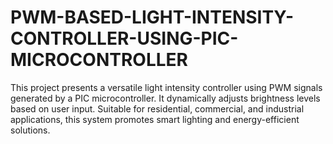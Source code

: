 # PWM-BASED-LIGHT-INTENSITY-CONTROLLER-USING-PIC-MICROCONTROLLER
This project presents a versatile light intensity controller using PWM signals generated by a PIC microcontroller. It dynamically adjusts brightness levels based on user input. Suitable for residential, commercial, and industrial applications, this system promotes smart lighting and energy-efficient solutions.
